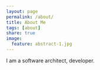```yaml
---
layout: page
permalink: /about/
title: About Me
tags: [about]
share: true
image:
  feature: abstract-1.jpg
---
```


I am a software architect, developer.
